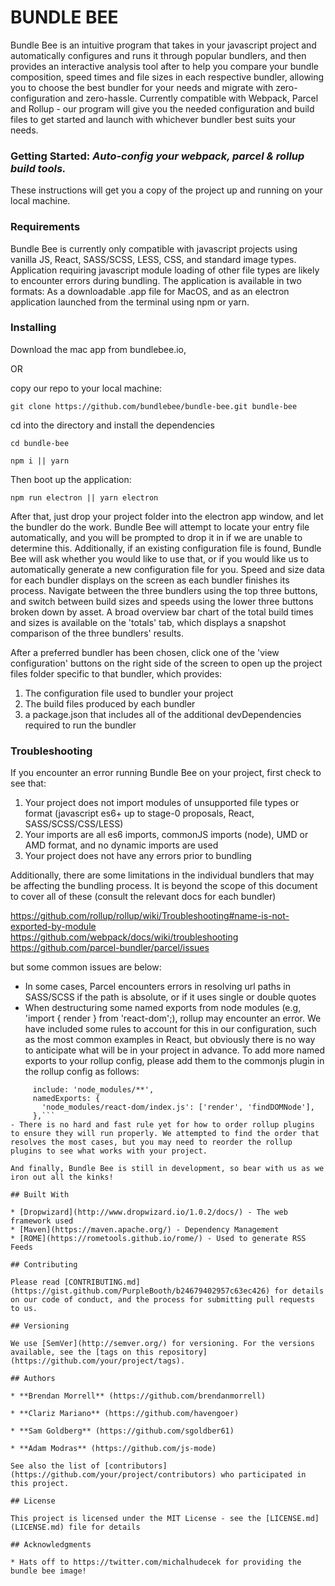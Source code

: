 # BUNDLE BEE

Bundle Bee is an intuitive program that takes in your javascript project and automatically configures and runs it through popular bundlers, and then provides an interactive analysis tool after to help you compare your bundle composition, speed times and file sizes in each respective bundler, allowing you to choose the best bundler for your needs and migrate with zero-configuration and zero-hassle.  Currently compatible with Webpack, Parcel and Rollup - our program will give you the needed configuration and build files to get started and launch with whichever bundler best suits your needs.

### Getting Started: _Auto-config your webpack, parcel & rollup build tools._

These instructions will get you a copy of the project up and running on your local machine.

### Requirements
Bundle Bee is currently only compatible with javascript projects using vanilla JS, React, SASS/SCSS, LESS, CSS, and standard image types. Application requiring javascript module loading of other file types are likely to encounter errors during bundling. The application is available in two formats: As a downloadable .app file for MacOS, and as an electron application launched from the terminal using npm or yarn.

### Installing
Download the mac app from bundlebee.io, 

OR

copy our repo to your local machine:

```
git clone https://github.com/bundlebee/bundle-bee.git bundle-bee
```

cd into the directory and install the dependencies

```
cd bundle-bee
```
```
npm i || yarn
```
Then boot up the application:
```
npm run electron || yarn electron
```
After that, just drop your project folder into the electron app window, and let the bundler do the work. Bundle Bee will attempt to locate your entry file automatically, and you will be prompted to drop it in if we are unable to determine this. Additionally, if an existing configuration file is found, Bundle Bee will ask whether you would like to use that, or if you would like us to automatically generate a new configuration file for you. Speed and size data for each bundler displays on the screen as each bundler finishes its process. Navigate between the three bundlers using the top three buttons, and switch between build sizes and speeds using the lower three buttons broken down by asset. A broad overview bar chart of the total build times and sizes is available on the 'totals' tab, which displays a snapshot comparison of the three bundlers' results.

After a preferred bundler has been chosen, click one of the 'view configuration' buttons on the right side of the screen to open up the project files folder specific to that bundler, which provides:

1) The configuration file used to bundler your project
2) The build files produced by each bundler
3) a package.json that includes all of the additional devDependencies required to run the bundler


### Troubleshooting
If you encounter an error running Bundle Bee on your project, first check to see that:

1) Your project does not import modules of unsupported file types or format (javascript es6+ up to stage-0 proposals, React, SASS/SCSS/CSS/LESS)
2) Your imports are all es6 imports, commonJS imports (node), UMD or AMD format, and no dynamic imports are used
3) Your project does not have any errors prior to bundling

Additionally, there are some limitations in the individual bundlers that may be affecting the bundling process. It is beyond the scope of this document to cover all of these (consult the relevant docs for each bundler)

https://github.com/rollup/rollup/wiki/Troubleshooting#name-is-not-exported-by-module
https://github.com/webpack/docs/wiki/troubleshooting
https://github.com/parcel-bundler/parcel/issues

but some common issues are below:

- In some cases, Parcel encounters errors in resolving url paths in SASS/SCSS if the path is absolute, or if it uses single or double quotes
- When destructuring some named exports from node modules (e.g, 'import { render } from 'react-dom';), rollup may encounter an error. We have included some rules to account for this in our configuration, such as the most common examples in React, but obviously there is no way to anticipate what will be in your project in advance. To add more named exports to your rollup config, please add them to the commonjs plugin in the rollup config as follows:
```commonjs({
     include: 'node_modules/**',
     namedExports: {
       'node_modules/react-dom/index.js': ['render', 'findDOMNode'],
     },```
- There is no hard and fast rule yet for how to order rollup plugins to ensure they will run properly. We attempted to find the order that resolves the most cases, but you may need to reorder the rollup plugins to see what works with your project.

And finally, Bundle Bee is still in development, so bear with us as we iron out all the kinks!

## Built With

* [Dropwizard](http://www.dropwizard.io/1.0.2/docs/) - The web framework used
* [Maven](https://maven.apache.org/) - Dependency Management
* [ROME](https://rometools.github.io/rome/) - Used to generate RSS Feeds

## Contributing

Please read [CONTRIBUTING.md](https://gist.github.com/PurpleBooth/b24679402957c63ec426) for details on our code of conduct, and the process for submitting pull requests to us.

## Versioning

We use [SemVer](http://semver.org/) for versioning. For the versions available, see the [tags on this repository](https://github.com/your/project/tags).

## Authors

* **Brendan Morrell** (https://github.com/brendanmorrell)

* **Clariz Mariano** (https://github.com/havengoer)

* **Sam Goldberg** (https://github.com/sgoldber61)

* **Adam Modras** (https://github.com/js-mode)

See also the list of [contributors](https://github.com/your/project/contributors) who participated in this project.

## License

This project is licensed under the MIT License - see the [LICENSE.md](LICENSE.md) file for details

## Acknowledgments

* Hats off to https://twitter.com/michalhudecek for providing the bundle bee image!

